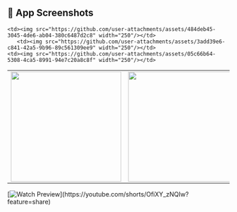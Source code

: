 <h2>📱 App Screenshots</h2>

<table>
  <tr>
    <td><img src="https://github.com/user-attachments/assets/bcf35ad3-10c9-4e5a-986a-ecaa71f31eb6" width="250"/></td>
    <td><img src="https://github.com/user-attachments/assets/a800a5c7-a555-4e6b-b7cc-310b22fbabd9" width="250"/></td>
    <td><img src="https://github.com/user-attachments/assets/6674b04e-bffe-40cb-bac5-950a0680221b" width="250"/></td>
  </tr>
  <tr>
    
    <td><img src="https://github.com/user-attachments/assets/484deb45-3045-4de6-ab04-380c6487d2c8" width="250"/></td>
       <td><img src="https://github.com/user-attachments/assets/3add39e6-c841-42a5-9b96-89c561309ee9" width="250"/></td>
    <td><img src="https://github.com/user-attachments/assets/05c66b64-5308-4ca5-8991-94e7c20a8c8f" width="250"/></td>
  </tr>
  
</table>


[![Watch Preview]([https://img.youtube.com/vi/YOUR_VIDEO_ID/0.jpg](https://youtube.com/shorts/OfiXY_zNQIw?feature=share))](https://youtube.com/shorts/OfiXY_zNQIw?feature=share)
